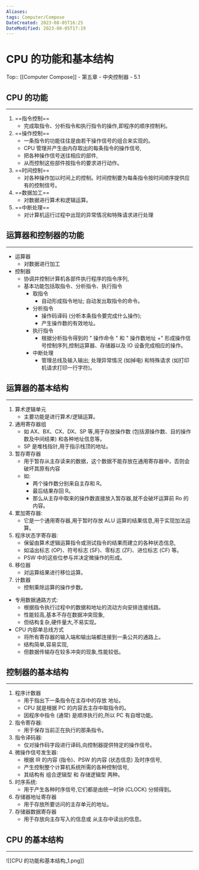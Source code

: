 ```yaml
---
Aliases: 
tags: Computer/Compose 
DateCreated: 2023-08-05T16:25
DateModified: 2023-08-05T17:19
---
```

# CPU 的功能和基本结构
Top:: [[Computer Compose]] - 第五章 - 中央控制器 - 5.1

## CPU 的功能
---
1. ==指令控制==
	- 完成取指令、分析指令和执行指令的操作,即程序的顺序控制利。
2. ==操作控制==
	- 一条指令的功能往往是由若干操作信号的组合来实现的。
	- CPU 管理并产生由内存取出的每条指令的操作信号,
	- 把各种操作信号送往相应的部件,
	- 从而控制这些部件按指令的要求进行动作。
3. ==时间控制==
	- 对各种操作加以时间上的控制。时间控制要为每条指令按时间顺序提供应有的控制信号。
4. ==数据加工==
	- 对数据进行算术和逻辑运算。
5. ==中断处理==
	- 对计算机运行过程中出现的异常情况和特殊请求进行处理

## 运算器和控制器的功能
---
- 运算器
	- 对数据进行加工
- 控制器
	- 协调并控制计算机各部件执行程序的指令序列,
	- 基本功能包括取指令、分析指令、执行指令
		- 取指令
			- 自动形成指令地址; 自动发出取指令的命令。
		- 分析指令
			- 操作码译码 (分析本条指令要完成什么操作);
			- 产生操作数的有效地址。
		- 执行指令
			- 根据分析指令得到的 " 操作命令 " 和 " 操作数地址 +" 形成操作信号控制序列,控制运算器、存储器以及 IO 设备完成相应的操作。
		- 中断处理
			- 管理总线及输入输出; 处理异常情况 (如掉电) 和特殊请求 (如打印机请求打印一行字符)。

## 运算器的基本结构
---
1. 算术逻辑单元
	- 主要功能是进行算术/逻辑运算。
2. 通用寄存器组
	- 如 AX、BX、CX、DX、SP 等,用于存放操作数 (包括源操作数、目的操作数及中间结果) 和各种地址信息等。
	- SP 是堆栈指针,用于指示栈顶的地址。
3. 暂存寄存器
	- 用于暂存从主存读来的数据，这个数据不能存放在通用寄存器中，否则会破坏其原有内容
	- 如:
		- 两个操作数分别来自主存和 R。
		- 最后结果存回 R。
		- 那么从主存中取来的操作数直接放入暂存器,就不会破坏运算前 Ro 的内容。
4. 累加寄存器:
	- 它是一个通用寄存器,用于暂时存放 ALU 运算的结果信息,用于实现加法运算。
5. 程序状态字寄存器:
	- 保留由算术逻辑运算指令或测试指令的结果而建立的各种状态信息,
	- 如溢出标志 (OP)、符号标志 (SF)、零标志 (ZF)、进位标志 (CF) 等。
	- PSW 中的这些位参与并决定微操作的形成。
6. 移位器
	- 对运算结果进行移位运算。
7. 计数器
	- 控制乘除运算的操作步数。

- 专用数据通路方式:
	- 根据指令执行过程中的数据和地址的流动方向安排连接线路。
	- 性能较高,基本不存在数据冲突现象,
	- 但结构复杂,硬件量大,不易实现。
- CPU 内部单总线方式
	- 将所有寄存器的输入端和输出端都连接到一条公共的通路上。
	- 结构简单,容易实现,
	- 但数据传输存在较多冲突的现象,性能较低。

## 控制器的基本结构
---
1. 程序计数器
	- 用于指出下一条指令在主存中的存放 地址。
	- CPU 就是根据 PC 的内容去主存中取指令的。
	- 因程序中指令 (通常) 是顺序执行的,所以 PC 有自增功能。
2. 指令寄存器:
	- 用于保存当前正在执行的那条指令。
3. 指令译码器:
	- 仅对操作码字段进行译码,向控制器提供特定的操作信号。
4. 微操作信号发生器:
	- 根据 IR 的内容 (指令)、PSW 的内容 (状态信息) 及时序信号,
	- 产生控制整个计算机系统所需的各种控制信号,
	- 其结构有 组合逻辑型 和 存储逻辑型 两种。
5. 时序系统:
	- 用于产生各种时序信号,它们都是由统一时钟 (CLOCK) 分频得到。
6. 存储器地址寄存器
	- 用于存放所要访问的主存单元的地址。
7. 存储器数据寄存器
	- 用于存放向主存写入的信息或 从主存中读出的信息。

## CPU 的基本结构
---
![[CPU 的功能和基本结构_1.png]]
